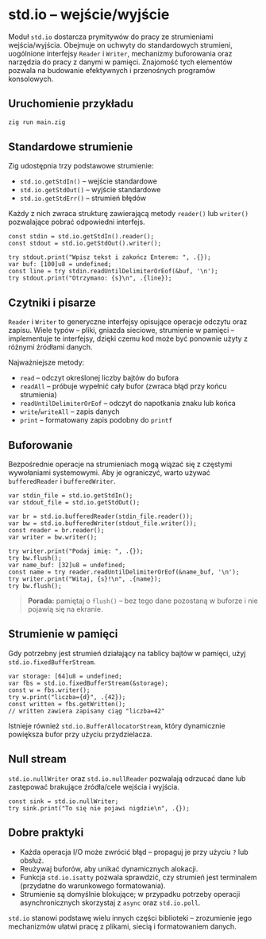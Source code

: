 # std.io – wejście/wyjście

Moduł `std.io` dostarcza prymitywów do pracy ze strumieniami
wejścia/wyjścia. Obejmuje on uchwyty do standardowych strumieni,
uogólnione interfejsy `Reader` i `Writer`, mechanizmy buforowania oraz
narzędzia do pracy z danymi w pamięci. Znajomość tych elementów pozwala
na budowanie efektywnych i przenośnych programów konsolowych.

## Uruchomienie przykładu

```sh
zig run main.zig
```

## Standardowe strumienie

Zig udostępnia trzy podstawowe strumienie:

- `std.io.getStdIn()` – wejście standardowe
- `std.io.getStdOut()` – wyjście standardowe
- `std.io.getStdErr()` – strumień błędów

Każdy z nich zwraca strukturę zawierającą metody `reader()` lub
`writer()` pozwalające pobrać odpowiedni interfejs.

```zig
const stdin = std.io.getStdIn().reader();
const stdout = std.io.getStdOut().writer();

try stdout.print("Wpisz tekst i zakończ Enterem: ", .{});
var buf: [100]u8 = undefined;
const line = try stdin.readUntilDelimiterOrEof(&buf, '\n');
try stdout.print("Otrzymano: {s}\n", .{line});
```

## Czytniki i pisarze

`Reader` i `Writer` to generyczne interfejsy opisujące operacje odczytu
oraz zapisu. Wiele typów – pliki, gniazda sieciowe, strumienie w
pamięci – implementuje te interfejsy, dzięki czemu kod może być
ponownie użyty z różnymi źródłami danych.

Najważniejsze metody:

- `read` – odczyt określonej liczby bajtów do bufora
- `readAll` – próbuje wypełnić cały bufor (zwraca błąd przy końcu
  strumienia)
- `readUntilDelimiterOrEof` – odczyt do napotkania znaku lub końca
- `write`/`writeAll` – zapis danych
- `print` – formatowany zapis podobny do `printf`

## Buforowanie

Bezpośrednie operacje na strumieniach mogą wiązać się z częstymi
wywołaniami systemowymi. Aby je ograniczyć, warto używać
`bufferedReader` i `bufferedWriter`.

```zig
var stdin_file = std.io.getStdIn();
var stdout_file = std.io.getStdOut();

var br = std.io.bufferedReader(stdin_file.reader());
var bw = std.io.bufferedWriter(stdout_file.writer());
const reader = br.reader();
var writer = bw.writer();

try writer.print("Podaj imię: ", .{});
try bw.flush();
var name_buf: [32]u8 = undefined;
const name = try reader.readUntilDelimiterOrEof(&name_buf, '\n');
try writer.print("Witaj, {s}!\n", .{name});
try bw.flush();
```

> **Porada:** pamiętaj o `flush()` – bez tego dane pozostaną w buforze i
> nie pojawią się na ekranie.

## Strumienie w pamięci

Gdy potrzebny jest strumień działający na tablicy bajtów w pamięci,
użyj `std.io.fixedBufferStream`.

```zig
var storage: [64]u8 = undefined;
var fbs = std.io.fixedBufferStream(&storage);
const w = fbs.writer();
try w.print("liczba={d}", .{42});
const written = fbs.getWritten();
// written zawiera zapisany ciąg "liczba=42"
```

Istnieje również `std.io.BufferAllocatorStream`, który dynamicznie
powiększa bufor przy użyciu przydzielacza.

## Null stream

`std.io.nullWriter` oraz `std.io.nullReader` pozwalają odrzucać dane lub
zastępować brakujące źródła/cele wejścia i wyjścia.

```zig
const sink = std.io.nullWriter;
try sink.print("To się nie pojawi nigdzie\n", .{});
```

## Dobre praktyki

- Każda operacja I/O może zwrócić błąd – propaguj je przy użyciu `?`
  lub obsłuż.
- Reużywaj buforów, aby unikać dynamicznych alokacji.
- Funkcja `std.io.isatty` pozwala sprawdzić, czy strumień jest terminalem
  (przydatne do warunkowego formatowania).
- Strumienie są domyślnie blokujące; w przypadku potrzeby operacji
  asynchronicznych skorzystaj z `async` oraz `std.io.poll`.

`std.io` stanowi podstawę wielu innych części biblioteki – zrozumienie
jego mechanizmów ułatwi pracę z plikami, siecią i formatowaniem danych.

